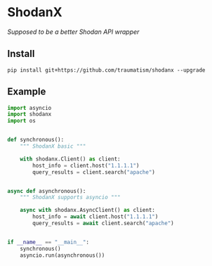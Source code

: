 # ShodanX
_Supposed to be a better Shodan API wrapper_

## Install

`pip install git+https://github.com/traumatism/shodanx --upgrade`


## Example

```py
import asyncio
import shodanx
import os


def synchronous():
    """ ShodanX basic """

    with shodanx.Client() as client:
        host_info = client.host("1.1.1.1")
        query_results = client.search("apache")


async def asynchronous():
    """ ShodanX supports asyncio """

    async with shodanx.AsyncClient() as client:
        host_info = await client.host("1.1.1.1")
        query_results = await client.search("apache")


if __name__ == "__main__":
    synchronous()
    asyncio.run(asynchronous())

```
